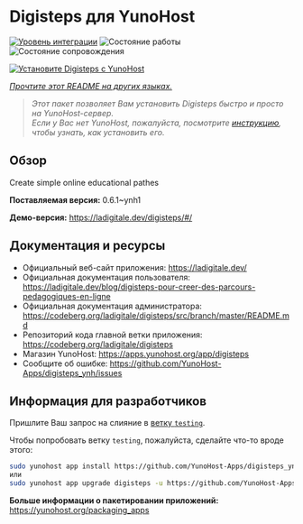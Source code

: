 <!--
Важно: этот README был автоматически сгенерирован <https://github.com/YunoHost/apps/tree/master/tools/readme_generator>
Он НЕ ДОЛЖЕН редактироваться вручную.
-->

# Digisteps для YunoHost

[![Уровень интеграции](https://dash.yunohost.org/integration/digisteps.svg)](https://ci-apps.yunohost.org/ci/apps/digisteps/) ![Состояние работы](https://ci-apps.yunohost.org/ci/badges/digisteps.status.svg) ![Состояние сопровождения](https://ci-apps.yunohost.org/ci/badges/digisteps.maintain.svg)

[![Установите Digisteps с YunoHost](https://install-app.yunohost.org/install-with-yunohost.svg)](https://install-app.yunohost.org/?app=digisteps)

*[Прочтите этот README на других языках.](./ALL_README.md)*

> *Этот пакет позволяет Вам установить Digisteps быстро и просто на YunoHost-сервер.*  
> *Если у Вас нет YunoHost, пожалуйста, посмотрите [инструкцию](https://yunohost.org/install), чтобы узнать, как установить его.*

## Обзор

Create simple online educational pathes

**Поставляемая версия:** 0.6.1~ynh1

**Демо-версия:** <https://ladigitale.dev/digisteps/#/>
## Документация и ресурсы

- Официальный веб-сайт приложения: <https://ladigitale.dev/>
- Официальная документация пользователя: <https://ladigitale.dev/blog/digisteps-pour-creer-des-parcours-pedagogiques-en-ligne>
- Официальная документация администратора: <https://codeberg.org/ladigitale/digisteps/src/branch/master/README.md>
- Репозиторий кода главной ветки приложения: <https://codeberg.org/ladigitale/digisteps>
- Магазин YunoHost: <https://apps.yunohost.org/app/digisteps>
- Сообщите об ошибке: <https://github.com/YunoHost-Apps/digisteps_ynh/issues>

## Информация для разработчиков

Пришлите Ваш запрос на слияние в [ветку `testing`](https://github.com/YunoHost-Apps/digisteps_ynh/tree/testing).

Чтобы попробовать ветку `testing`, пожалуйста, сделайте что-то вроде этого:

```bash
sudo yunohost app install https://github.com/YunoHost-Apps/digisteps_ynh/tree/testing --debug
или
sudo yunohost app upgrade digisteps -u https://github.com/YunoHost-Apps/digisteps_ynh/tree/testing --debug
```

**Больше информации о пакетировании приложений:** <https://yunohost.org/packaging_apps>
